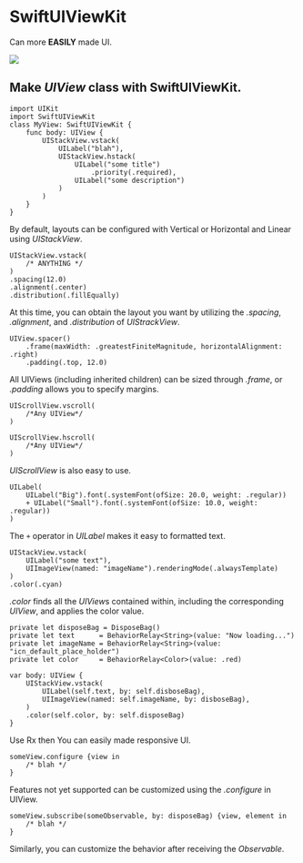 # SwiftUIViewKit

Can more **EASILY** made UI.

![](https://raw.githubusercontent.com/fallenlonelie/SwiftUIViewKit/main/Resources/preview.png)

## Make _UIView_ class with **SwiftUIViewKit**.

```
import UIKit
import SwiftUIViewKit
class MyView: SwiftUIViewKit {
    func body: UIView {
        UIStackView.vstack(
            UILabel("blah"),
            UIStackView.hstack(
                UILabel("some title")
                    .priority(.required),
                UILabel("some description")
            )
        )
    }
}
```
By default, layouts can be configured with Vertical or Horizontal and Linear using *UIStackView*.


```
UIStackView.vstack(
    /* ANYTHING */
)
.spacing(12.0)
.alignment(.center)
.distribution(.fillEqually)
```
At this time, you can obtain the layout you want by utilizing the *.spacing*, *.alignment*, and *.distribution* of *UIStrackView*.


```
UIView.spacer()
    .frame(maxWidth: .greatestFiniteMagnitude, horizontalAlignment: .right)
    .padding(.top, 12.0)
```
All UIViews (including inherited children) can be sized through *.frame*, or *.padding* allows you to specify margins.


```
UIScrollView.vscroll(
    /*Any UIView*/
)
```
```
UIScrollView.hscroll(
    /*Any UIView*/
)
```
*UIScrollView* is also easy to use.


```
UILabel(
    UILabel("Big").font(.systemFont(ofSize: 20.0, weight: .regular))
    + UILabel("Small").font(.systemFont(ofSize: 10.0, weight: .regular))
)
```
The `+` operator in *UILabel* makes it easy to formatted text.


```
UIStackView.vstack(
    UILabel("some text"),
    UIImageView(named: "imageName").renderingMode(.alwaysTemplate)
)
.color(.cyan)
```
*.color* finds all the *UIView*s contained within, including the corresponding *UIView*, and applies the color value.


```
private let disposeBag = DisposeBag()
private let text      = BehaviorRelay<String>(value: "Now loading...")
private let imageName = BehaviorRelay<String>(value: "icn_default_place_holder")
private let color     = BehaviorRelay<Color>(value: .red)

var body: UIView {
    UIStackView.vstack(
        UILabel(self.text, by: self.disboseBag),
        UIImageView(named: self.imageName, by: disboseBag),
    )
    .color(self.color, by: self.disposeBag)
}
```
Use Rx then You can easily made responsive UI.


```
someView.configure {view in
    /* blah */
}
```
Features not yet supported can be customized using the *.configure* in UIView.


```
someView.subscribe(someObservable, by: disposeBag) {view, element in
    /* blah */
}
```
Similarly, you can customize the behavior after receiving the *Observable*.
